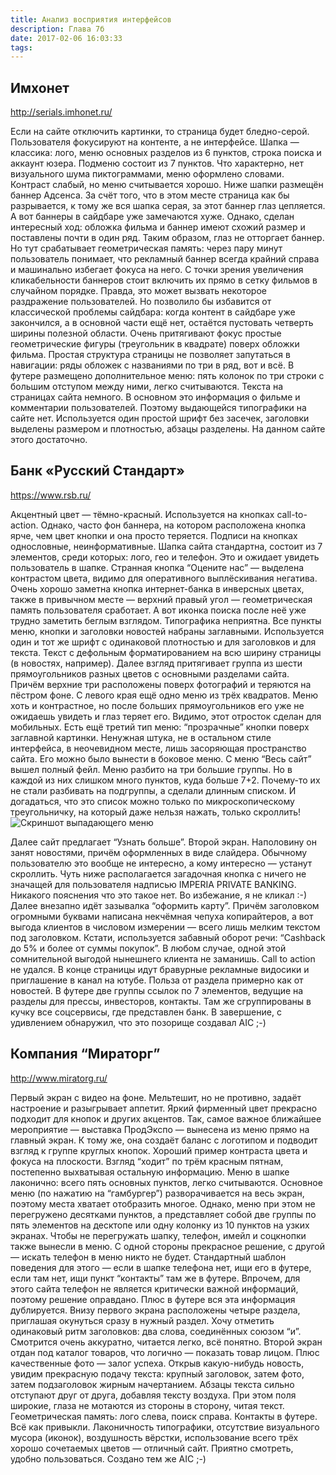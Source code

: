 ```yaml
---
title: Анализ восприятия интерфейсов
description: Глава 7б
date: 2017-02-06 16:03:33
tags:
---
```


## Имхонет
http://serials.imhonet.ru/

Если на сайте отключить картинки, то страница будет бледно-серой. Пользователя фокусируют на контенте, а не интерфейсе.
Шапка — классика: лого, меню основных разделов из 6 пунктов, строка поиска и аккаунт юзера. Подменю состоит из 7 пунктов. Что характерно, нет визуального шума пиктограммами, меню оформлено словами. Контраст слабый, но меню считывается хорошо.
Ниже шапки размещён баннер Адсенса. За счёт того, что в этом месте страница как бы разрывается, к тому же вся шапка серая, за этот баннер глаз цепляется. А вот баннеры в сайдбаре уже замечаются хуже. Однако, сделан интересный ход: обложка фильма и баннер имеют схожий размер и поставлены почти в один ряд. Таким образом, глаз не отторгает баннер. Но тут срабатывает геометрическая память: через пару минут пользователь понимает, что рекламный баннер всегда крайний справа и машинально избегает фокуса на него. С точки зрения увеличения кликабельности баннеров стоит включить их прямо в сетку фильмов в случайном порядке. Правда, это может вызвать некоторое раздражение пользователей. Но позволило бы избавится от классической проблемы сайдбара: когда контент в сайдбаре уже закончился, а в основной части ещё нет, остаётся пустовать четверть ширины полезной области.
Очень притягивают фокус простые геометрические фигуры (треугольник в квадрате) поверх обложки фильма. Простая структура страницы не позволяет запутаться в навигации: ряды обложек с названиями по три в ряд, вот и всё.
В футере размещено дополнительное меню: пять колонок по три строки с большим отступом между ними, легко считываются.
Текста на страницах сайта немного. В основном это информация о фильме и комментарии пользователей. Поэтому выдающейся типографики на сайте нет. Используется один простой шрифт без засечек, заголовки выделены размером и плотностью, абзацы разделены. На данном сайте этого достаточно.



## Банк «Русский Стандарт»
https://www.rsb.ru/

Акцентный цвет — тёмно-красный. Используется на кнопках call-to-action. Однако, часто фон баннера, на котором расположена кнопка ярче, чем цвет кнопки и она просто теряется. Подписи на кнопках однословные, неинформативные.
Шапка сайта стандартна, состоит из 7 элементов, среди которых: лого, гео и телефон. Это и ожидает увидеть пользователь в шапке. Странная кнопка “Оцените нас” — выделена контрастом цвета, видимо для оперативного выплёскивания негатива. Очень хорошо заметна кнопка интернет-банка в инверсных цветах, также в привычном месте — верхний правый угол — геометрическая память пользователя сработает. А вот иконка поиска после неё уже трудно заметить беглым взглядом.
Типографика неприятна. Все пункты меню, кнопки и заголовки новостей набраны заглавными. Используется один и тот же шрифт с одинаковой плотностью и для заголовков и для текста. Текст с дефольным форматированием на всю ширину страницы (в новостях, например).
Далее взгляд притягивает группа из шести прямоугольников разных цветов с основными разделами сайта. Причём верхние три расположены поверх фотографий и теряются на пёстром фоне.
С левого края ещё одно меню из трёх квадратов. Меню хоть и контрастное, но после больших прямоугольников его уже не ожидаешь увидеть и глаз теряет его. Видимо, этот отросток сделан для мобильных. Есть ещё третий тип меню: “прозрачные” кнопки поверх заглавной картинки. Ненужная штука, не в остальном стиле интерфейса, в неочевидном месте, лишь засоряющая пространство сайта. Его можно было вынести в боковое меню.
С меню “Весь сайт” вышел полный фейл. Меню разбито на три большие группы. Но в каждой из них слишком много пунктов, куда больше 7+2. Почему-то их не стали разбивать на подгруппы, а сделали длинным списком. И догадаться, что это список можно только по микроскопическому треугольничку, на который даже нельзя нажать, только скроллить!
![Скриншот выпадающего меню](http://image.prntscr.com/image/c4f057d594f94c3bac2038818d6279bf.jpeg)

Далее сайт предлагает “Узнать больше”. Второй экран. Наполовину он занят новостями, причём оформленных в виде слайдера. Обычному пользователю это вообще не интересно, а кому интересно — устанут скроллить.
Чуть ниже располагается загадочная кнопка с ничего не значащей для пользователя надписью  IMPERIA PRIVATE BANKING. Никакого пояснения что это такое нет. Во избежание, я не кликал :-)
Далее внезапно идёт зазывалка “оформить карту”. Причём заголовком огромными буквами написана некчёмная чепуха копирайтеров, а вот выгода клиентов в числовом измерении — всего лишь мелким текстом под заголовком. Кстати, используется забавный оборот речи: “Cashback до 5% и более от суммы покупок”. В любом случае, одной этой сомнительной выгодой нынешнего клиента не заманишь. Call to action не удался.
В конце страницы идут бравурные рекламные видосики и приглашение в канал на ютубе. Польза от раздела примерно как от новостей.
В футере две группы ссылок по 7 элементов, ведущие на разделы для прессы, инвесторов, контакты. Там же сгруппированы в кучку все соцсервисы, где представлен банк.
В завершение, с удивлением обнаружил, что это позорище создавал AIC ;-)



## Компания “Мираторг”
http://www.miratorg.ru/

Первый экран с видео на фоне. Мельтешит, но не противно, задаёт настроение и разыгрывает аппетит. 
Яркий фирменный цвет прекрасно подходит для кнопок и других акцентов. Так, самое важное ближайшее мероприятие — выставка ПродЭкспо — вынесена из меню прямо на главный экран. К тому же, она создаёт баланс с логотипом и подводит взгляд к группе круглых кнопок. Хороший пример контраста цвета и фокуса на плоскости. Взгляд “ходит” по трём красным пятнам, постепенно выхватывая остальную информацию.
Меню в шапке лаконично: всего пять основных пунктов, легко считываются.
Основное меню (по нажатию на “гамбургер”) разворачивается на весь экран, поэтому места хватает отобразить многое. Однако, меню при этом не перегружено десятками пунктов, а представляет собой две группы по пять элементов на десктопе или одну колонку из 10 пунктов на узких экранах. Чтобы не перегружать шапку, телефон, имейл и соцкнопки также вынесли в меню. С одной стороны прекрасное решение, с другой — искать телефон в меню никто не будет. Стандартный шаблон поведения для этого — если в шапке телефона нет, ищи его в футере, если там нет, ищи пункт “контакты” там же в футере. Впрочем, для этого сайта телефон не является критически важной информаций, поэтому решение оправдано. Плюс в футере вся эта информация дублируется.
Внизу первого экрана расположены четыре раздела, приглашая окунуться сразу в нужный раздел. Хочу отметить одинаковый ритм заголовков: два слова, соединённых союзом “и”. Смотрится очень аккуратно, читается легко, всё понятно.
Второй экран отдан под каталог товаров, что логично — показать товар лицом. Плюс качественные фото — залог успеха.
Открыв какую-нибудь новость, увидим прекрасную подачу текста: крупный заголовок, затем фото, затем подзаголовок жирным начертанием. Абзацы текста сильно отступают друг от друга, добавляя тексту воздуха. При этом поля широкие, глаза не мотаются из стороны в сторону, читая текст.
Геометрическая память: лого слева, поиск справа. Контакты в футере. Всё как привыкли.
Лаконичность типографики, отсутствие визуального мусора (иконок), воздушность вёрстки, использование всего трёх хорошо сочетаемых цветов — отличный сайт. Приятно смотреть, удобно пользоваться. Создано тем же AIC ;-)

